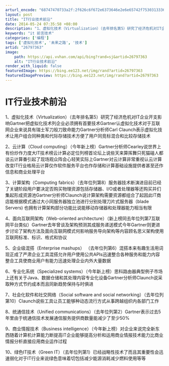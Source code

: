 ```yaml
---
arturl_encode: "68747470733a2f:2f626c6f672e6373646e2e6e65742f75303133363334383632:2f61727469636c652f64657461696c732f3236373937333633"
layout: post
title: "IT行业技术前沿"
date: 2014-05-24 07:35:58 +08:00
description: "1、虚拟化技术（Virtualization）（去年排名第5）研究了经济危机对IT企业开支影响Gar"
keywords: "it 前言技术"
categories: ['编程']
tags: ['虚拟化技术', '未来之路', '技术']
artid: "26797363"
image:
    path: https://api.vvhan.com/api/bing?rand=sj&artid=26797363
    alt: "IT行业技术前沿"
render_with_liquid: false
featuredImage: https://bing.ee123.net/img/rand?artid=26797363
featuredImagePreview: https://bing.ee123.net/img/rand?artid=26797363
---
```


# IT行业技术前沿

1、虚拟化技术（Virtualization）（去年排名第5）研究了经济危机对IT企业开支影响Gartner把虚拟化技术列企业必须拥有首要技术Gartner认虚拟化技术对于互联网企业来说具有瑞士军刀般刀致命能力Gartner分析师Carl Claunch表示虚拟化技术让用户组合同种类和代际存储技术方便了用户同竞标混合和比较存储技术
  
2、云计算（Cloud computing）（今年新上榜）Gartner分析师Cearley说世界上有份炒作力度大IT技术榜云计算必定位列榜首论坛上说些天来算挥舞只死猫碰人都谈云计算番引起了现场观众阵会心轻笑实际上Gartner对云计算非常重视认云计算改变IT行业格局云计算仅作软件服务平台也作存储和计算基础设施提供者甚至还作信息和商业处理平台
  
3、计算架构（Computing fabrics）（去年位列第8）服务器技术断演进目前已经了关键阶段用户要决定否购买物理资源包括存储器、I/O或者处理器等还购买并们集起形成资源池Gartner分析师Claunch说计算架构需要资源都组合了起因此IT商店能根据模式通过大小同服务器独立池进行分别处理刀片式服务器（blade Servers) 也拥有计算架构部分功能比说能移动存储器和处理器能力相当有限
  
4、面向互联网架构（Web-oriented architecture）（新上榜同去年位列第7互联网平台类似）Gartner去年曾谈及架构预测其成服务递送模式今年Gartner则更进步讨论了架构方法及面向互联网模式何影响服务导向架构等内容顾名思义架构使用互联网标准、标识、格式和协议
  
5、企业级混搭（Enterprise mashups） （去年位列第6）混搭本来有趣生活用词现正成了严肃企业工具混搭允许用户使用公共APIs迅速整合各种服务和能力内容整合工具使商业用户有能力迅速处理企业内外大量数据
  
6、专业化系统（Specialized systems）（今年新上榜）思科路由器典型例子市场上还有关于Java、数据仓储和其处理内容专业化设备Gartner分析师Claunch说采取种方式节约成本而且同新趋势保持与时俱进
  
7、社会化软件和社交网络（Social software and social networking）（去年位列第10）Claunch说些工具让员工能够种动态流行方式从事跨越组织内各部门工作
  
8、统通信技术（Unified communications）（去年位列第2）Gartner表示过去5年里由于统通信技术发展通信服务提供商数量能减少了至少50%
  
9、商业情报技术（Business intelligence）（今年新上榜）对企业来说完全新东西随着计算机计算能力断提高IT企业能够提高分析和运用商业情报技术能力比商业情报分析直接应用商业运作过程
  
10、绿色IT技术（Green IT）（去年位列第1）已经战略性技术了而且其重要性会迅速弱化对于IT行业来说绿色意味着切包括减少能源消耗减少燃料使用等等